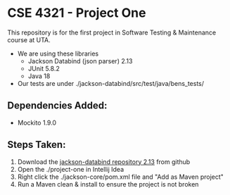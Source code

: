 # CSE 4321 - Project One
This repository is for the first project in Software Testing & Maintenance course at UTA.

- We are using these libraries 
  - Jackson Databind (json parser) 2.13
  - JUnit 5.8.2
  - Java 18
- Our tests are under ./jackson-databind/src/test/java/bens_tests/


## Dependencies Added:
- Mockito 1.9.0

## Steps Taken:
1. Download the [jackson-databind repository 2.13](https://github.com/FasterXML/jackson-databind/tree/2.13) from github
2. Open the ./project-one in Intellij Idea
3. Right click the ./jackson-core/pom.xml file and "Add as Maven project"
4. Run a Maven clean & install to ensure the project is not broken